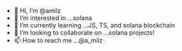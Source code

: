 - 👋 Hi, I’m @amilz
- 👀 I’m interested in ...solana
- 🌱 I’m currently learning ...JS, TS, and solana blockchain
- 💞️ I’m looking to collaborate on ...solana projects!
- 📫 How to reach me ...@a_milz

<!---
amilz/amilz is a ✨ special ✨ repository because its `README.md` (this file) appears on your GitHub profile.
You can click the Preview link to take a look at your changes.
--->
